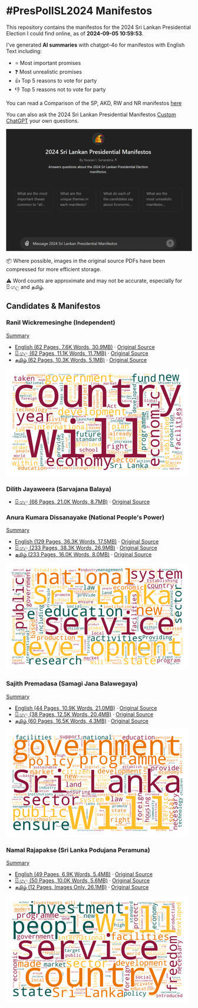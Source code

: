 # #PresPollSL2024 Manifestos

This repository contains the manifestos for the 2024 Sri Lankan Presidential Election I could find online, as of **2024-09-05 10:59:53**.

I've generated **AI summaries** with chatgpt-4o for manifestos with English Text including:

* ⭐ Most important promises
* ❓ Most unrealistic promises
* 👍 Top 5 reasons to vote for party
* 👎 Top 5 reasons not to vote for party

You can read a Comparison of the SP, AKD, RW and NR manifestos [here](data/summary/comparative.md)

You can also ask the 2024 Sri Lankan Presidential Manifestos [Custom ChatGPT](https://chatgpt.com/g/g-ZLkBo9b1v-2024-sri-lankan-presidential-manifestos) your own questions.

![Custom ChatGPT](data/misc_images/custom-chatgpt.png)

📦 Where possible, images in the original source PDFs have been compressed for more efficient storage.

⚠️ Word counts are approximate and may not be accurate, especially for සිංහල and தமிழ்.

## Candidates & Manifestos

### Ranil Wickremesinghe (Independent)

[Summary](data/summary/ind-rw-en.md)

* [English (62 Pages, 7.6K Words, 30.9MB)](https://raw.githubusercontent.com/nuuuwan/manifestos_prespollsl2024/main/data/pdf/ind-rw-en.pdf) · [Original Source](https://www.ranil2024.lk/manifesto)
* [සිංහල (62 Pages, 11.1K Words, 11.7MB)](https://raw.githubusercontent.com/nuuuwan/manifestos_prespollsl2024/main/data/pdf/ind-rw-si.pdf) · [Original Source](https://www.ranil2024.lk/si/manifesto)
* [தமிழ் (62 Pages, 10.3K Words, 5.1MB)](https://raw.githubusercontent.com/nuuuwan/manifestos_prespollsl2024/main/data/pdf/ind-rw-ta.pdf) · [Original Source](https://www.ranil2024.lk/ta/manifesto)

![ind-rw-en Wordcloud](data/wordclouds/ind-rw-en.png)

### Dilith Jayaweera (Sarvajana Balaya)

* [සිංහල (66 Pages, 21.0K Words, 8.7MB)](https://raw.githubusercontent.com/nuuuwan/manifestos_prespollsl2024/main/data/pdf/mjp-si.pdf) · [Original Source](https://www.scribd.com/document/764382431/Presidential-Candidate-Dilith-Jayaweera-unveils-national-strategic-plan)

### Anura Kumara Dissanayake (National People's Power)

[Summary](data/summary/npp-en.md)

* [English (129 Pages, 36.3K Words, 17.5MB)](https://raw.githubusercontent.com/nuuuwan/manifestos_prespollsl2024/main/data/pdf/npp-en.pdf) · [Original Source](https://www.npp.lk/up/policies/en/npppolicystatement.pdf)
* [සිංහල (233 Pages, 38.3K Words, 26.9MB)](https://raw.githubusercontent.com/nuuuwan/manifestos_prespollsl2024/main/data/pdf/npp-si.pdf) · [Original Source](https://www.npp.lk/up/policies/si/npppolicystatement.pdf)
* [தமிழ் (233 Pages, 16.0K Words, 8.0MB)](https://raw.githubusercontent.com/nuuuwan/manifestos_prespollsl2024/main/data/pdf/npp-ta.pdf) · [Original Source](https://www.npp.lk/up/policies/ta/npppolicystatement.pdf)

![npp-en Wordcloud](data/wordclouds/npp-en.png)

### Sajith Premadasa (Samagi Jana Balawegaya)

[Summary](data/summary/sjb-en.md)

* [English (44 Pages, 10.9K Words, 21.0MB)](https://raw.githubusercontent.com/nuuuwan/manifestos_prespollsl2024/main/data/pdf/sjb-en.pdf) · [Original Source](https://cdn.prod.website-files.com/667c056ef89cca890b53adad/66d32e4698e32d285739c6ac_SajithPremadasa_policy-manifesto-english-compressed.pdf)
* [සිංහල (38 Pages, 12.5K Words, 20.4MB)](https://raw.githubusercontent.com/nuuuwan/manifestos_prespollsl2024/main/data/pdf/sjb-si.pdf) · [Original Source](https://cdn.prod.website-files.com/667c056ef89cca890b53adad/66d32ef6a457cbb2fd19ac73_SajithPremadasa_policy-manifesto-sinhala-compressed.pdf)
* [தமிழ் (60 Pages, 16.5K Words, 4.3MB)](https://raw.githubusercontent.com/nuuuwan/manifestos_prespollsl2024/main/data/pdf/sjb-ta.pdf) · [Original Source](https://cdn.prod.website-files.com/667c056ef89cca890b53adad/66d32e462d19d928e43d0d0b_SajithPremadasa_policy-manifesto-tamil-compressed.pdf)

![sjb-en Wordcloud](data/wordclouds/sjb-en.png)

### Namal Rajapakse (Sri Lanka Podujana Peramuna)

[Summary](data/summary/slpp-en.md)

* [English (49 Pages, 6.9K Words, 5.4MB)](https://raw.githubusercontent.com/nuuuwan/manifestos_prespollsl2024/main/data/pdf/slpp-en.pdf) · [Original Source](https://www.nr.lk/pdf/NAMAL_VISION%202025-2035%20%20(En)%20.pdf)
* [සිංහල (50 Pages, 10.0K Words, 5.6MB)](https://raw.githubusercontent.com/nuuuwan/manifestos_prespollsl2024/main/data/pdf/slpp-si.pdf) · [Original Source](https://www.nr.lk/pdf/NR2024_MANIFESTO_SINHALA_PRESSQ.pdf)
* [தமிழ் (12 Pages, Images Only, 26.1MB)](https://raw.githubusercontent.com/nuuuwan/manifestos_prespollsl2024/main/data/pdf/slpp-ta.pdf) · [Original Source](https://www.nr.lk/pdf/NR2024_MANIFESTO_TAMIL_PRESSQ.pdf)

![slpp-en Wordcloud](data/wordclouds/slpp-en.png)
